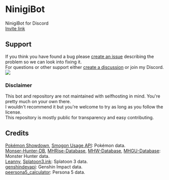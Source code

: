 # NinigiBot
NinigiBot for Discord  
<a href="https://discordapp.com/oauth2/authorize?client_id=592760951103684618&permissions=8&scope=bot%20applications.commands">Invite link</a>

## Support
If you think you have found a bug please [create an issue](https://github.com/Glazelf/NinigiBot/issues/new?assignees=Glazelf&labels=bug&template=bug_report.md) describing the problem so we can look into fixing it.  
For questions or other support either [create a discussion](https://github.com/Glazelf/NinigiBot/discussions) or join my Discord.  
[<img src="https://canary.discordapp.com/api/guilds/549214833858576395/widget.png?style=banner2">](https://discord.gg/2gkybyu)
### Disclaimer
This bot and repository are not maintained with selfhosting in mind. You're pretty much on your own there.  
I wouldn't recommend it but you're welcome to try as long as you follow the license.  
This repository is mostly public for transparency and easy contributing.

## Credits
[Pokémon Showdown](https://github.com/smogon/pokemon-showdown), [Smogon Usage API](https://www.smogon.com/forums/threads/usage-stats-api.3661849): Pokémon data.  
[Monser-Hunter-DB](https://github.com/CrimsonNynja/monster-hunter-DB), [MHRise-Database](https://github.com/RoboMechE/MHRise-Database), [MHW-Database](https://github.com/RoboMechE/MHW-Database), [MHGU-Database](https://github.com/RoboMechE/MHGU-Database): Monster Hunter data.  
[Leanny](https://github.com/Leanny/leanny.github.io), [Splatoon3.ink](https://github.com/misenhower/splatoon3.ink): Splatoon 3 data.  
[genshindevapi](https://github.com/genshindev/api): Genshin Impact data.  
[peersona5_calculator](https://github.com/chinhodado/persona5_calculator): Persona 5 data.  
